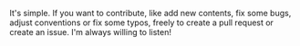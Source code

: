 It's simple. If you want to contribute, like add new contents, fix some bugs, adjust conventions or fix some typos, freely to create a pull request or create an issue. I'm always willing to listen!